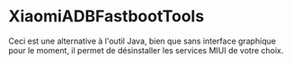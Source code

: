 # XiaomiADBFastbootTools
Ceci est une alternative à l'outil Java, bien que sans interface graphique pour le moment, il permet de désinstaller les services MIUI de votre choix.
